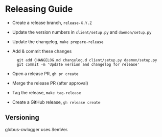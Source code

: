 # Releasing Guide

- Create a release branch, `release-X.Y.Z`
- Update the version numbers in `client/setup.py` and `daemon/setup.py`
- Update the changelog, `make prepare-release`
- Add & commit these changes

        git add CHANGELOG.md changelog.d client/setup.py daemon/setup.py
        git commit -m 'Update version and changelog for release'

- Open a release PR, `gh pr create`
- Merge the release PR (after approval)
- Tag the release, `make tag-release`
- Create a GitHub release, `gh release create`

## Versioning

globus-cwlogger uses SemVer.
